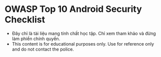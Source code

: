 # OWASP Top 10 Android Security Checklist

   - Đây chỉ là tài liệu mang tính chất học tập. Chỉ xem tham khảo và đừng làm phiền chính quyền.
   - This content is for educational purposes only. Use for reference only and do not contact the police.

